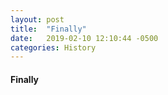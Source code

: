 ```yaml
---
layout: post
title:  "Finally"
date:   2019-02-10 12:10:44 -0500
categories: History
---
```


#### **Finally**

